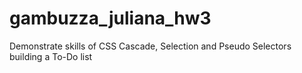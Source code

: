 # gambuzza_juliana_hw3
 Demonstrate skills of CSS Cascade, Selection and Pseudo Selectors building a To-Do list
